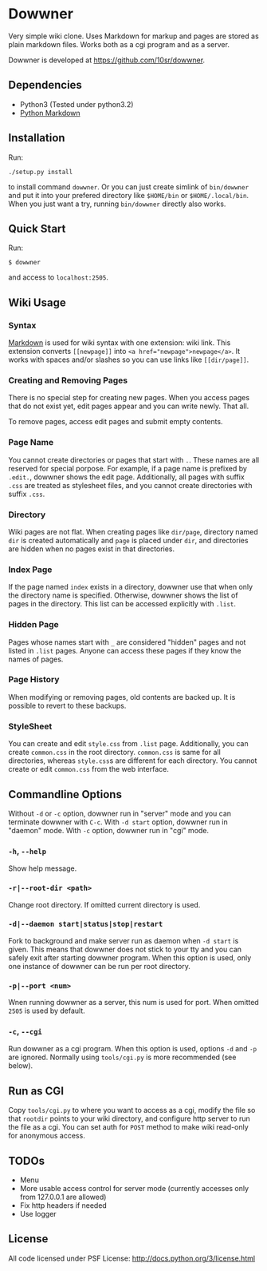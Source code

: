 Dowwner
=======

Very simple wiki clone.
Uses Markdown for markup and pages are stored as plain markdown files.
Works both as a cgi program and as a server.

Dowwner is developed at <https://github.com/10sr/dowwner>.



Dependencies
------------

* Python3 (Tested under python3.2)
* [Python Markdown](http://pythonhosted.org/Markdown/)



Installation
------------

Run:

    ./setup.py install

to install command `dowwner`. Or you can just create simlink of
`bin/dowwner` and put it into your prefered directory like `$HOME/bin` or
`$HOME/.local/bin`. When you just want a try, running `bin/dowwner`
directly also works.



Quick Start
-----------

Run:

    $ dowwner

and access to `localhost:2505`.



Wiki Usage
----------


### Syntax

[Markdown](http://daringfireball.net/projects/markdown/) is used for wiki
syntax with one extension: wiki link.
This extension converts `[[newpage]]` into `<a href="newpage">newpage</a>`.
It works with spaces and/or slashes so you can use links like `[[dir/page]]`.


### Creating and Removing Pages

There is no special step for creating new pages. When you access pages that do
not exist yet, edit pages appear and you can write newly. That all.

To remove pages, access edit pages and submit empty contents.


### Page Name

You cannot create directories or pages that start with `.`. These names are all
reserved for special porpose. For example, if a page name is prefixed by
`.edit.`, dowwner shows the edit page. Additionally, all pages with suffix
`.css` are treated as stylesheet files, and you cannot create directories with
suffix `.css`.


### Directory

Wiki pages are not flat. When creating pages like `dir/page`, directory named
`dir` is created automatically and `page` is placed under `dir`, and directories
are hidden when no pages exist in that directories.


### Index Page

If the page named `index` exists in a directory, dowwner use that when only the
directory name is specified.
Otherwise, dowwner shows the list of pages in the directory. This list can be
accessed explicitly with `.list`.


### Hidden Page

Pages whose names start with `_` are considered "hidden" pages and not listed in
`.list` pages. Anyone can access these pages if they know the names of pages.


### Page History

When modifying or removing pages, old contents are backed up. It is possible to
revert to these backups.


### StyleSheet

You can create and edit `style.css` from `.list` page. Additionally, you can
create `common.css` in the root directory. `common.css` is same for all
directories, whereas `style.css`s are different for each directory. You cannot
create or edit `common.css` from the web interface.



Commandline Options
-------------------

Without `-d` or `-c` option, dowwner run in "server" mode and you can
terminate dowwner with `C-c`. With `-d start` option, dowwner run in "daemon"
mode. With `-c` option, dowwner run in "cgi" mode.


### `-h`, `--help`

Show help message.


### `-r|--root-dir <path>`

Change root directory. If omitted current directory is used.


### `-d|--daemon start|status|stop|restart`

Fork to background and make server run as daemon when `-d start` is given.
This means that dowwner does not stick to your tty and you can safely exit after
starting dowwner program.
When this option is used, only one instance of dowwner can be run per root
directory.


### `-p|--port <num>`

Wnen running dowwner as a server, this num is used for port. When omitted `2505`
is used by default.


### `-c`, `--cgi`

Run dowwner as a cgi program. When this option is used, options `-d` and `-p`
are ignored. Normally using `tools/cgi.py` is more recommended (see below).



Run as CGI
----------

Copy `tools/cgi.py` to where you want to access as a cgi,
modify the file so that `rootdir` points to your wiki directory, and configure
http server to run the file as a cgi. You can set auth for `POST` method to make
wiki read-only for anonymous access.



TODOs
-----

* Menu
* More usable access control for server mode (currently accesses only from
127.0.0.1 are allowed)
* Fix http headers if needed
* Use logger



License
-------

All code licensed under PSF License: <http://docs.python.org/3/license.html>
